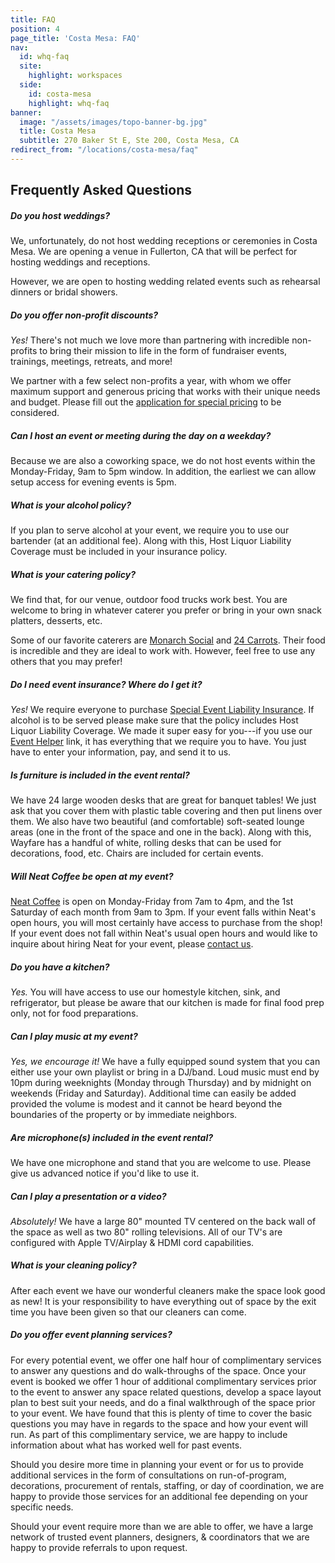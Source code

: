```yaml
---
title: FAQ
position: 4
page_title: 'Costa Mesa: FAQ'
nav:
  id: whq-faq
  site:
    highlight: workspaces
  side:
    id: costa-mesa
    highlight: whq-faq
banner:
  image: "/assets/images/topo-banner-bg.jpg"
  title: Costa Mesa
  subtitle: 270 Baker St E, Ste 200, Costa Mesa, CA
redirect_from: "/locations/costa-mesa/faq"
---
```


## Frequently Asked Questions

##### Do you host weddings?

We, unfortunately, do not host wedding receptions or ceremonies in Costa Mesa. We are opening a venue in Fullerton, CA that will be perfect for hosting weddings and receptions.

However, we are open to hosting wedding related events such as rehearsal dinners or bridal showers.

##### Do you offer non-profit discounts?

_Yes!_ There's not much we love more than partnering with incredible non-profits to bring their mission to life in the form of fundraiser events, trainings, meetings, retreats, and more!

We partner with a few select non-profits a year, with whom we offer maximum support and generous pricing that works with their unique needs and budget. Please fill out the [application for special pricing](https://wayfare.typeform.com/to/XTHGhD) to be considered.

##### Can I host an event or meeting during the day on a weekday?

Because we are also a coworking space, we do not host events within the Monday-Friday, 9am to 5pm window. In addition, the earliest we can allow setup access for evening events is 5pm.

##### What is your alcohol policy?

If you plan to serve alcohol at your event, we require you to use our bartender (at an additional fee). Along with this, Host Liquor Liability Coverage must be included in your insurance policy.

##### What is your catering policy?

We find that, for our venue, outdoor food trucks work best. You are welcome to bring in whatever caterer you prefer or bring in your own snack platters, desserts, etc.

Some of our favorite caterers are [Monarch Social](http://www.monarch-social.com/) and [24 Carrots](http://24carrots.com/). Their food is incredible and they are ideal to work with. However, feel free to use any others that you may prefer!

##### Do I need event insurance? Where do I get it?

_Yes!_ We require everyone to purchase [Special Event Liability Insurance](https://www.theeventhelper.com/#uHX7lU). If alcohol is to be served please make sure that the policy includes Host Liquor Liability Coverage. We made it super easy for you---if you use our [Event Helper](https://www.theeventhelper.com/#uHX7lU) link, it has everything that we require you to have. You just have to enter your information, pay, and send it to us.

##### Is furniture is included in the event rental?

We have 24 large wooden desks that are great for banquet tables! We just ask that you cover them with plastic table covering and then put linens over them. We also have two beautiful (and comfortable) soft-seated lounge areas (one in the front of the space and one in the back). Along with this, Wayfare has a handful of white, rolling desks that can be used for decorations, food, etc. Chairs are included for certain events.

##### Will Neat Coffee be open at my event?

[Neat Coffee](http://www.neat.coffee/) is open on Monday-Friday from 7am to 4pm, and the 1st Saturday of each month from 9am to 3pm. If your event falls within Neat's open hours, you will most certainly have access to purchase from the shop! If your event does not fall within Neat's usual open hours and would like to inquire about hiring Neat for your event, please [contact us](/workspaces/costa-mesa/contact).

##### Do you have a kitchen?

_Yes._ You will have access to use our homestyle kitchen, sink, and refrigerator, but please be aware that our kitchen is made for final food prep only, not for food preparations.

##### Can I play music at my event?

_Yes, we encourage it!_ We have a fully equipped sound system that you can either use your own playlist or bring in a DJ/band. Loud music must end by 10pm during weeknights (Monday through Thursday) and by midnight on weekends (Friday and Saturday). Additional time can easily be added provided the volume is modest and it cannot be heard beyond the boundaries of the property or by immediate neighbors.

##### Are microphone(s) included in the event rental?

We have one microphone and stand that you are welcome to use. Please give us advanced notice if you'd like to use it.

##### Can I play a presentation or a video?

_Absolutely!_ We have a large 80" mounted TV centered on the back wall of the space as well as two 80" rolling televisions. All of our TV's are configured with Apple TV/Airplay & HDMI cord capabilities.

##### What is your cleaning policy?

After each event we have our wonderful cleaners make the space look good as new! It is your responsibility to have everything out of space by the exit time you have been given so that our cleaners can come.

##### Do you offer event planning services?

For every potential event, we offer one half hour of complimentary services to answer any questions and do walk-throughs of the space. Once your event is booked we offer 1 hour of additional complimentary services prior to the event to answer any space related questions, develop a space layout plan to best suit your needs, and do a final walkthrough of the space prior to your event. We have found that this is plenty of time to cover the basic questions you may have in regards to the space and how your event will run. As part of this complimentary service, we are happy to include information about what has worked well for past events.

Should you desire more time in planning your event or for us to provide additional services in the form of consultations on run-of-program, decorations, procurement of rentals, staffing, or day of coordination, we are happy to provide those services for an additional fee depending on your specific needs.

Should your event require more than we are able to offer, we have a large network of trusted event planners, designers, & coordinators that we are happy to provide referrals to upon request.
